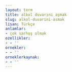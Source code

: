 ```yaml
---
layout: term
title: alkol duvarını aşmak
slug: alkol-duvarini-asmak
lisan: Türkçe
anlamlar:
- çok sarhoş olmak
ozellikler:
- - ''
ornekler:
- - ''
orneklerkaynak:
- - ''
---
```

